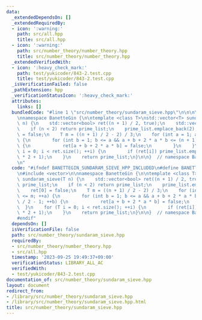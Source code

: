 ```yaml
---
data:
  _extendedDependsOn: []
  _extendedRequiredBy:
  - icon: ':warning:'
    path: src/all.hpp
    title: src/all.hpp
  - icon: ':warning:'
    path: src/number_theory/number_theory.hpp
    title: src/number_theory/number_theory.hpp
  _extendedVerifiedWith:
  - icon: ':heavy_check_mark:'
    path: test/yukicoder/843-2.test.cpp
    title: test/yukicoder/843-2.test.cpp
  _isVerificationFailed: false
  _pathExtension: hpp
  _verificationStatusIcon: ':heavy_check_mark:'
  attributes:
    links: []
  bundledCode: "#line 1 \"src/number_theory/sundaram_sieve.hpp\"\n\n\n\n#include <vector>\n\
    \nnamespace BanetteGin {\n\ntemplate <class T>\nstd::vector<T> sundaram_sieve(T\
    \ n) {\n    std::vector<bool> ret((n + 1) / 2, true);\n    std::vector<T> prime_list;\n\
    \    if (n < 2) return prime_list;\n    prime_list.emplace_back(2);\n    ret[0]\
    \ = false;\n    T m = ((n + 1) / 2 - 2) / 3;\n    for (int a = 1; a <= m; ++a)\
    \ {\n        for (int b = 1; b <= a && a + b + 2 * a * b <= (n + 1) / 2 - 1; ++b)\
    \ {\n            ret[a + b + 2 * a * b] = false;\n        }\n    }\n    for (T\
    \ i = 0; i < ret.size(); ++i) {\n        if (ret[i]) prime_list.emplace_back(i\
    \ * 2 + 1);\n    }\n    return prime_list;\n}\n\n}  // namespace BanetteGin\n\n\
    \n"
  code: "#ifndef BANETTEGIN_SUNDARAM_SIEVE_HPP_INCLUDED\n#define BANETTEGIN_SUNDARAM_SIEVE_HPP_INCLUDED\n\
    \n#include <vector>\n\nnamespace BanetteGin {\n\ntemplate <class T>\nstd::vector<T>\
    \ sundaram_sieve(T n) {\n    std::vector<bool> ret((n + 1) / 2, true);\n    std::vector<T>\
    \ prime_list;\n    if (n < 2) return prime_list;\n    prime_list.emplace_back(2);\n\
    \    ret[0] = false;\n    T m = ((n + 1) / 2 - 2) / 3;\n    for (int a = 1; a\
    \ <= m; ++a) {\n        for (int b = 1; b <= a && a + b + 2 * a * b <= (n + 1)\
    \ / 2 - 1; ++b) {\n            ret[a + b + 2 * a * b] = false;\n        }\n  \
    \  }\n    for (T i = 0; i < ret.size(); ++i) {\n        if (ret[i]) prime_list.emplace_back(i\
    \ * 2 + 1);\n    }\n    return prime_list;\n}\n\n}  // namespace BanetteGin\n\n\
    #endif"
  dependsOn: []
  isVerificationFile: false
  path: src/number_theory/sundaram_sieve.hpp
  requiredBy:
  - src/number_theory/number_theory.hpp
  - src/all.hpp
  timestamp: '2023-09-25 19:49:37+09:00'
  verificationStatus: LIBRARY_ALL_AC
  verifiedWith:
  - test/yukicoder/843-2.test.cpp
documentation_of: src/number_theory/sundaram_sieve.hpp
layout: document
redirect_from:
- /library/src/number_theory/sundaram_sieve.hpp
- /library/src/number_theory/sundaram_sieve.hpp.html
title: src/number_theory/sundaram_sieve.hpp
---
```

